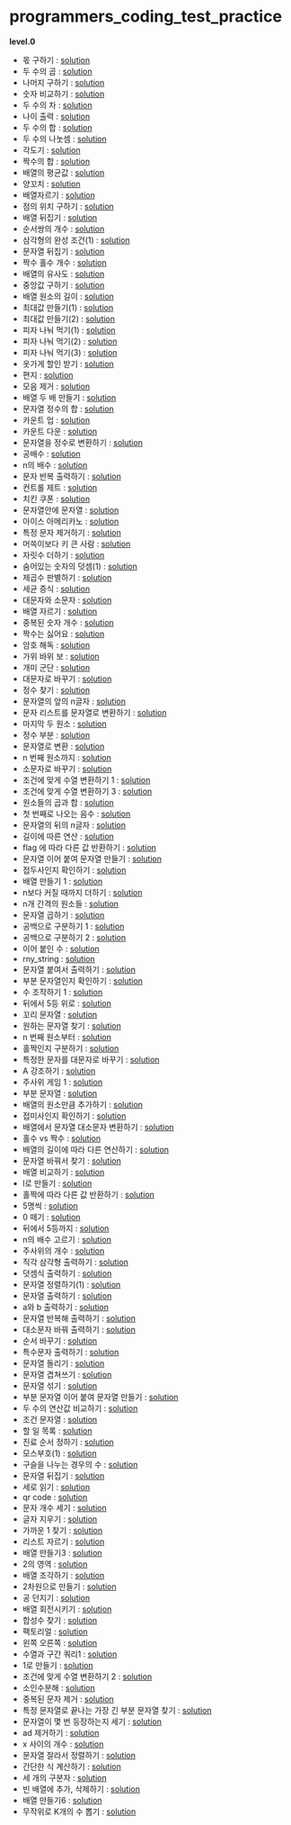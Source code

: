 # programmers_coding_test_practice
**level.0**
- 몫 구하기 : [solution](https://github.com/dlrms6172/programmers_coding_test_practice/blob/master/src/programmers/level0/find_a_share.java)
- 두 수의 곱 : [solution](https://github.com/dlrms6172/programmers_coding_test_practice/blob/master/src/programmers/level0/product_of_two_numbers.java)
- 나머지 구하기 : [solution](https://github.com/dlrms6172/programmers_coding_test_practice/blob/master/src/programmers/level0/find_the_rest.java)
- 숫자 비교하기 : [solution](https://github.com/dlrms6172/programmers_coding_test_practice/blob/master/src/programmers/level0/compare_numbers.java)
- 두 수의 차 : [solution](https://github.com/dlrms6172/programmers_coding_test_practice/blob/master/src/programmers/level0/subtraction_of_two_numbers.java)
- 나이 출력 : [solution](https://github.com/dlrms6172/programmers_coding_test_practice/blob/master/src/programmers/level0/age_output.java) 
- 두 수의 합 : [solution](https://github.com/dlrms6172/programmers_coding_test_practice/blob/master/src/programmers/level0/sum_of_two_numbers.java)
- 두 수의 나눗셈 : [solution](https://github.com/dlrms6172/programmers_coding_test_practice/blob/master/src/programmers/level0/division_of_two_numbers.java)
- 각도기 : [solution](https://github.com/dlrms6172/programmers_coding_test_practice/blob/master/src/programmers/level0/protractor.java)
- 짝수의 합 : [solution](https://github.com/dlrms6172/programmers_coding_test_practice/blob/master/src/programmers/level0/sum_of_even_numbers.java)
- 배열의 평균값 : [solution](https://github.com/dlrms6172/programmers_coding_test_practice/blob/master/src/programmers/level0/average_of_array.java)
- 양꼬치 : [solution](https://github.com/dlrms6172/programmers_coding_test_practice/blob/master/src/programmers/level0/lamb_skewers.java)
- 배열자르기 : [solution](https://github.com/dlrms6172/programmers_coding_test_practice/blob/master/src/programmers/level0/cut_array.java)
- 점의 위치 구하기 : [solution](https://github.com/dlrms6172/programmers_coding_test_practice/blob/master/src/programmers/level0/find_the_location_of_a_point.java)
- 배열 뒤집기 : [solution](https://github.com/dlrms6172/programmers_coding_test_practice/blob/master/src/programmers/level0/flip_array.java)
- 순서쌍의 개수 : [solution](https://github.com/dlrms6172/programmers_coding_test_practice/blob/master/src/programmers/level0/numbers_of_ordered_pairs.java)
- 삼각형의 완성 조건(1) : [solution](https://github.com/dlrms6172/programmers_coding_test_practice/blob/master/src/programmers/level0/conditions_for_completing_a_triangle_1.java)
- 문자열 뒤집기 : [solution](https://github.com/dlrms6172/programmers_coding_test_practice/blob/master/src/programmers/level0/reverse_string.java)
- 짝수 홀수 개수 : [solution](https://github.com/dlrms6172/programmers_coding_test_practice/blob/master/src/programmers/level0/even_odd_number.java)
- 배열의 유사도 : [solution](https://github.com/dlrms6172/programmers_coding_test_practice/blob/master/src/programmers/level0/array_similarity.java)
- 중앙값 구하기 : [solution](https://github.com/dlrms6172/programmers_coding_test_practice/blob/master/src/programmers/level0/finding_the_median.java)
- 배열 원소의 길이 : [solution](https://github.com/dlrms6172/programmers_coding_test_practice/blob/master/src/programmers/level0/length_of_array.java)
- 최대값 만들기(1) : [solution](https://github.com/dlrms6172/programmers_coding_test_practice/blob/master/src/programmers/level0/create_max_1.java)
- 최대값 만들기(2) : [solution](https://github.com/dlrms6172/programmers_coding_test_practice/blob/master/src/programmers/level0/create_max_2.java)
- 피자 나눠 먹기(1) : [solution](https://github.com/dlrms6172/programmers_coding_test_practice/blob/master/src/programmers/level0/share_a_pizza_1.java)
- 피자 나눠 먹기(2) : [solution](https://github.com/dlrms6172/programmers_coding_test_practice/blob/master/src/programmers/level0/share_a_pizza_2.java)
- 피자 나눠 먹기(3) : [solution](https://github.com/dlrms6172/programmers_coding_test_practice/blob/master/src/programmers/level0/share_a_pizza_3.java)
- 옷가게 할인 받기 : [solution](https://github.com/dlrms6172/programmers_coding_test_practice/blob/master/src/programmers/level0/get_a_discount_on_a_clothing_store.java)
- 편지 : [solution](https://github.com/dlrms6172/programmers_coding_test_practice/blob/master/src/programmers/level0/letter.java)
- 모음 제거 : [solution](https://github.com/dlrms6172/programmers_coding_test_practice/blob/master/src/programmers/level0/vowel_removal.java)
- 배열 두 배 만들기 : [solution](https://github.com/dlrms6172/programmers_coding_test_practice/blob/master/src/programmers/level0/double_the_array.java)
- 문자열 정수의 합 : [solution](https://github.com/dlrms6172/programmers_coding_test_practice/blob/master/src/programmers/level0/sum_of_string_integers.java)
- 카운트 업 : [solution](https://github.com/dlrms6172/programmers_coding_test_practice/blob/master/src/programmers/level0/count_up.java)
- 카운트 다운 : [solution](https://github.com/dlrms6172/programmers_coding_test_practice/blob/master/src/programmers/level0/count_down.java)
- 문자열을 정수로 변환하기 : [solution](https://github.com/dlrms6172/programmers_coding_test_practice/blob/master/src/programmers/level0/convert_string_to_integer.java)
- 공배수 : [solution](https://github.com/dlrms6172/programmers_coding_test_practice/blob/master/src/programmers/level0/common_multiple.java)
- n의 배수 : [solution](https://github.com/dlrms6172/programmers_coding_test_practice/blob/master/src/programmers/level0/multiple_of_n.java)
- 문자 반복 출력하기 : [solution](https://github.com/dlrms6172/programmers_coding_test_practice/blob/master/src/programmers/level0/print_text_repeatedly.java)
- 컨트롤 제트 : [solution](https://github.com/dlrms6172/programmers_coding_test_practice/blob/master/src/programmers/level0/control_z.java)
- 치킨 쿠폰 : [solution](https://github.com/dlrms6172/programmers_coding_test_practice/blob/master/src/programmers/level0/chicken_coupon.java)
- 문자열안에 문자열 : [solution](https://github.com/dlrms6172/programmers_coding_test_practice/blob/master/src/programmers/level0/string_in_string.java)
- 아이스 아메리카노 : [solution](https://github.com/dlrms6172/programmers_coding_test_practice/blob/master/src/programmers/level0/ice_americano.java)
- 특정 문자 제거하기 : [solution](https://github.com/dlrms6172/programmers_coding_test_practice/blob/master/src/programmers/level0/remove_specific_characters.java)
- 머쓱이보다 키 큰 사람 : [solution](https://github.com/dlrms6172/programmers_coding_test_practice/blob/master/src/programmers/level0/a_person_taller_than_a_shy_person.java)
- 자릿수 더하기 : [solution](https://github.com/dlrms6172/programmers_coding_test_practice/blob/master/src/programmers/level0/add_digits.java)
- 숨어있는 숫자의 덧셈(1) : [solution](https://github.com/dlrms6172/programmers_coding_test_practice/blob/master/src/programmers/level0/addition_of_hidden_numbers.java)
- 제곱수 판별하기 : [solution](https://github.com/dlrms6172/programmers_coding_test_practice/blob/master/src/programmers/level0/determine_the_number_of_squares.java)
- 세균 증식 : [solution](https://github.com/dlrms6172/programmers_coding_test_practice/blob/master/src/programmers/level0/bacterial_growth.java)
- 대문자와 소문자 : [solution](https://github.com/dlrms6172/programmers_coding_test_practice/blob/master/src/programmers/level0/uppercase_and_lowercase.java)
- 배열 자르기 : [solution](https://github.com/dlrms6172/programmers_coding_test_practice/blob/master/src/programmers/level0/cut_array.java)
- 중복된 숫자 개수 : [solution](https://github.com/dlrms6172/programmers_coding_test_practice/blob/master/src/programmers/level0/number_of_duplicate_digits.java)
- 짝수는 싫어요 : [solution](https://github.com/dlrms6172/programmers_coding_test_practice/blob/master/src/programmers/level0/I_do_not_like_even_numbers.java)
- 암호 해독 : [solution](https://github.com/dlrms6172/programmers_coding_test_practice/blob/master/src/programmers/level0/decryption.java)
- 가위 바위 보 : [solution](https://github.com/dlrms6172/programmers_coding_test_practice/blob/master/src/programmers/level0/rock_paper_scissors.java)
- 개미 군단 : [solution](https://github.com/dlrms6172/programmers_coding_test_practice/blob/master/src/programmers/level0/ant_colony.java)
- 대문자로 바꾸기 : [solution](https://github.com/dlrms6172/programmers_coding_test_practice/blob/master/src/programmers/level0/change_to_upper_case.java)
- 정수 찾기 : [solution](https://github.com/dlrms6172/programmers_coding_test_practice/blob/master/src/programmers/level0/find_integer.java)
- 문자열의 앞의 n글자 : [solution](https://github.com/dlrms6172/programmers_coding_test_practice/blob/master/src/programmers/level0/first_n_characters_of_string.java)
- 문자 리스트를 문자열로 변환하기 : [solution](https://github.com/dlrms6172/programmers_coding_test_practice/blob/master/src/programmers/level0/convert_character_list_to_string.java)
- 마지막 두 원소 : [solution](https://github.com/dlrms6172/programmers_coding_test_practice/blob/master/src/programmers/level0/last_two_elements.java)
- 정수 부분 : [solution](https://github.com/dlrms6172/programmers_coding_test_practice/blob/master/src/programmers/level0/integer_part.java)
- 문자열로 변환 : [solution](https://github.com/dlrms6172/programmers_coding_test_practice/blob/master/src/programmers/level0/convert_to_string.java)
- n 번째 원소까지 : [solution](https://github.com/dlrms6172/programmers_coding_test_practice/blob/master/src/programmers/level0/up_to_the_nth_element.java)
- 소문자로 바꾸기 : [solution](https://github.com/dlrms6172/programmers_coding_test_practice/blob/master/src/programmers/level0/change_to_lower_case.java)
- 조건에 맞게 수열 변환하기 1 : [solution](https://github.com/dlrms6172/programmers_coding_test_practice/blob/master/src/programmers/level0/converting_sequences_according_to_conditions_1.java)
- 조건에 맞게 수열 변환하기 3 : [solution](https://github.com/dlrms6172/programmers_coding_test_practice/blob/master/src/programmers/level0/converting_sequences_according_to_conditions_3.java)
- 원소들의 곱과 합 : [solution](https://github.com/dlrms6172/programmers_coding_test_practice/blob/master/src/programmers/level0/multiplication_and_sum_of_elements.java)
- 첫 번째로 나오는 음수 : [solution](https://github.com/dlrms6172/programmers_coding_test_practice/blob/master/src/programmers/level0/first_negative_number.java)
- 문자열의 뒤의 n글자 : [solution](https://github.com/dlrms6172/programmers_coding_test_practice/blob/master/src/programmers/level0/last_n_characters_of_string.java)
- 길이에 따른 연산 : [solution](https://github.com/dlrms6172/programmers_coding_test_practice/blob/master/src/programmers/level0/operation_along_the_length.java)
- flag 에 따라 다른 값 반환하기 : [solution](https://github.com/dlrms6172/programmers_coding_test_practice/blob/master/src/programmers/level0/return_different_values_depending_on_flag.java)
- 문자열 이어 붙여 문자열 만들기 : [solution](https://github.com/dlrms6172/programmers_coding_test_practice/blob/master/src/programmers/level0/concatenate_letters_to_create_a_string.java)
- 접두사인지 확인하기 : [solution](https://github.com/dlrms6172/programmers_coding_test_practice/blob/master/src/programmers/level0/check_if_prefix.java)
- 배열 만들기 1 : [solution](https://github.com/dlrms6172/programmers_coding_test_practice/blob/master/src/programmers/level0/create_array_1.java)
- n보다 커질 때까지 더하기 : [solution](https://github.com/dlrms6172/programmers_coding_test_practice/blob/master/src/programmers/level0/add_until_greater_than_n.java)
- n개 간격의 원소들 : [solution](https://github.com/dlrms6172/programmers_coding_test_practice/blob/master/src/programmers/level0/elements_in_n_intervals.java)
- 문자열 곱하기 : [solution](https://github.com/dlrms6172/programmers_coding_test_practice/blob/master/src/programmers/level0/multiply_a_string.java)
- 공백으로 구분하기 1 : [solution](https://github.com/dlrms6172/programmers_coding_test_practice/blob/master/src/programmers/level0/separate_by_space_1.java)
- 공백으로 구분하기 2 : [solution](https://github.com/dlrms6172/programmers_coding_test_practice/blob/master/src/programmers/level0/separate_by_space_2.java)
- 이어 붙인 수 : [solution](https://github.com/dlrms6172/programmers_coding_test_practice/blob/master/src/programmers/level0/number_of_concatenations.java)
- rny_string : [solution](https://github.com/dlrms6172/programmers_coding_test_practice/blob/master/src/programmers/level0/rny_string.java)
- 문자열 붙여서 출력하기 : [solution](https://github.com/dlrms6172/programmers_coding_test_practice/blob/master/src/programmers/level0/print_with_string.java)
- 부분 문자열인지 확인하기 : [solution](https://github.com/dlrms6172/programmers_coding_test_practice/blob/master/src/programmers/level0/check_if_substring.java)
- 수 조작하기 1 : [solution](https://github.com/dlrms6172/programmers_coding_test_practice/blob/master/src/programmers/level0/manipulate_the_number_1.java)
- 뒤에서 5등 위로 : [solution](https://github.com/dlrms6172/programmers_coding_test_practice/blob/master/src/programmers/level0/fiveth_from_the_back.java)
- 꼬리 문자열 : [solution](https://github.com/dlrms6172/programmers_coding_test_practice/blob/master/src/programmers/level0/tail_string.java)
- 원하는 문자열 찾기 : [solution](https://github.com/dlrms6172/programmers_coding_test_practice/blob/master/src/programmers/level0/find_the_string_you_want.java)
- n 번째 원소부터 : [solution](https://github.com/dlrms6172/programmers_coding_test_practice/blob/master/src/programmers/level0/from_the_nth_element.java)
- 홀짝인지 구분하기 : [solution](https://github.com/dlrms6172/programmers_coding_test_practice/blob/master/src/programmers/level0/determine_whether_a_number_is_odd_or_even.java)
- 특정한 문자를 대문자로 바꾸기 : [solution](https://github.com/dlrms6172/programmers_coding_test_practice/blob/master/src/programmers/level0/capitalize_specific_letters.java)
- A 강조하기 : [solution](https://github.com/dlrms6172/programmers_coding_test_practice/blob/master/src/programmers/level0/a_Emphasize.java)
- 주사위 게임 1 : [solution](https://github.com/dlrms6172/programmers_coding_test_practice/blob/master/src/programmers/level0/dice_game_1.java)
- 부분 문자열 : [solution](https://github.com/dlrms6172/programmers_coding_test_practice/blob/master/src/programmers/level0/substring.java)
- 배열의 원소만큼 추가하기 : [solution](https://github.com/dlrms6172/programmers_coding_test_practice/blob/master/src/programmers/level0/add_as_many_elements_as_array.java)
- 접미사인지 확인하기 : [solution](https://github.com/dlrms6172/programmers_coding_test_practice/blob/master/src/programmers/level0/check_if_it_is_a_suffix.java)
- 배열에서 문자열 대소문자 변환하기 : [solution](https://github.com/dlrms6172/programmers_coding_test_practice/blob/master/src/programmers/level0/convert_string_case_in_array.java)
- 홀수 vs 짝수 : [solution](https://github.com/dlrms6172/programmers_coding_test_practice/blob/master/src/programmers/level0/odd_vs_even.java)
- 배열의 길이에 따라 다른 연산하기 : [solution](https://github.com/dlrms6172/programmers_coding_test_practice/blob/master/src/programmers/level0/different_operations_depending_on_the_length_of_an_array.java)
- 문자열 바꿔서 찾기 : [solution](https://github.com/dlrms6172/programmers_coding_test_practice/blob/master/src/programmers/level0/find_by_replacing_the_string.java)
- 배열 비교하기 : [solution](https://github.com/dlrms6172/programmers_coding_test_practice/blob/master/src/programmers/level0/compare_array.java)
- l로 만들기 : [solution](https://github.com/dlrms6172/programmers_coding_test_practice/blob/master/src/programmers/level0/make_l.java)
- 홀짝에 따라 다른 값 반환하기 : [solution](https://github.com/dlrms6172/programmers_coding_test_practice/blob/master/src/programmers/level0/returning_different_values_depending_on_odd_or_even.java)
- 5명씩 : [solution](https://github.com/dlrms6172/programmers_coding_test_practice/blob/master/src/programmers/level0/five_each.java)
- 0 떼기 : [solution](https://github.com/dlrms6172/programmers_coding_test_practice/blob/master/src/programmers/level0/off_zero.java)
- 뒤에서 5등까지 : [solution](https://github.com/dlrms6172/programmers_coding_test_practice/blob/master/src/programmers/level0/from_back_to_fifth.java)
- n의 배수 고르기 : [solution](https://github.com/dlrms6172/programmers_coding_test_practice/blob/master/src/programmers/level0/pick_a_multiple_of_n.java)
- 주사위의 개수 : [solution](https://github.com/dlrms6172/programmers_coding_test_practice/blob/master/src/programmers/level0/number_of_dice.java)
- 직각 삼각형 출력하기 : [solution](https://github.com/dlrms6172/programmers_coding_test_practice/blob/master/src/programmers/level0/print_right_triangle.java)
- 덧셈식 출력하기 : [solution](https://github.com/dlrms6172/programmers_coding_test_practice/blob/master/src/programmers/level0/print_addition_expression.java)
- 문자열 정렬하기(1) : [solution](https://github.com/dlrms6172/programmers_coding_test_practice/blob/master/src/programmers/level0/sorting_strings_1.java)
- 문자열 출력하기 : [solution](https://github.com/dlrms6172/programmers_coding_test_practice/blob/master/src/programmers/level0/printing_a_string.java)
- a와 b 출력하기 : [solution](https://github.com/dlrms6172/programmers_coding_test_practice/blob/master/src/programmers/level0/print_a_and_b.java)
- 문자열 반복해 출력하기 : [solution](https://github.com/dlrms6172/programmers_coding_test_practice/blob/master/src/programmers/level0/printing_a_string_repeatedly.java)
- 대소문자 바꿔 출력하기 : [solution](https://github.com/dlrms6172/programmers_coding_test_practice/blob/master/src/programmers/level0/print_with_case_changed.java)
- 순서 바꾸기 : [solution](https://github.com/dlrms6172/programmers_coding_test_practice/blob/master/src/programmers/level0/change_order.java)
- 특수문자 출력하기 : [solution](https://github.com/dlrms6172/programmers_coding_test_practice/blob/master/src/programmers/level0/print_special_characters.java)
- 문자열 돌리기 : [solution](https://github.com/dlrms6172/programmers_coding_test_practice/blob/master/src/programmers/level0/twist_the_string.java)
- 문자열 겹쳐쓰기 : [solution](https://github.com/dlrms6172/programmers_coding_test_practice/blob/master/src/programmers/level0/overwriting_strings.java)
- 문자열 섞기 : [solution](https://github.com/dlrms6172/programmers_coding_test_practice/blob/master/src/programmers/level0/shuffle_strings.java)
- 부분 문자열 이어 붙여 문자열 만들기 : [solution](https://github.com/dlrms6172/programmers_coding_test_practice/blob/master/src/programmers/level0/create_a_string_by_concatenating_substrings.java)
- 두 수의 연산값 비교하기 : [solution](https://github.com/dlrms6172/programmers_coding_test_practice/blob/master/src/programmers/level0/to_compare_two_operational_values.java)
- 조건 문자열 : [solution](https://github.com/dlrms6172/programmers_coding_test_practice/blob/master/src/programmers/level0/condition_string.java)
- 할 일 목록 : [solution](https://github.com/dlrms6172/programmers_coding_test_practice/blob/master/src/programmers/level0/to_do_list.java)
- 진료 순서 정하기 : [solution](https://github.com/dlrms6172/programmers_coding_test_practice/blob/master/src/programmers/level0/determine_the_order_of_treatment.java)
- 모스부호(1) : [solution](https://github.com/dlrms6172/programmers_coding_test_practice/blob/master/src/programmers/level0/morse_code1.java)
- 구슬을 나누는 경우의 수 : [solution](https://github.com/dlrms6172/programmers_coding_test_practice/blob/master/src/programmers/level0/number_of_ways_to_divide_beads.java)
- 문자열 뒤집기 : [solution](https://github.com/dlrms6172/programmers_coding_test_practice/blob/master/src/programmers/level0/flip_string.java)
- 세로 읽기 : [solution](https://github.com/dlrms6172/programmers_coding_test_practice/blob/master/src/programmers/level0/vertical_reading.java)
- qr code : [solution](https://github.com/dlrms6172/programmers_coding_test_practice/blob/master/src/programmers/level0/qr_code.java)
- 문자 개수 세기 : [solution](https://github.com/dlrms6172/programmers_coding_test_practice/blob/master/src/programmers/level0/counting_characters.java)
- 글자 지우기 : [solution](https://github.com/dlrms6172/programmers_coding_test_practice/blob/master/src/programmers/level0/erase_letters.java)
- 가까운 1 찾기 : [solution](https://github.com/dlrms6172/programmers_coding_test_practice/blob/master/src/programmers/level0/find_1_near_you.java)
- 리스트 자르기 : [solution](https://github.com/dlrms6172/programmers_coding_test_practice/blob/master/src/programmers/level0/truncate_list.java)
- 배열 만들기3 : [solution](https://github.com/dlrms6172/programmers_coding_test_practice/blob/master/src/programmers/level0/create_an_array3.java)
- 2의 영역 : [solution](https://github.com/dlrms6172/programmers_coding_test_practice/blob/master/src/programmers/level0/area_of_2.java)
- 배열 조각하기 : [solution](https://github.com/dlrms6172/programmers_coding_test_practice/blob/master/src/programmers/level0/sculpting_an_array.java)
- 2차원으로 만들기 : [solution](https://github.com/dlrms6172/programmers_coding_test_practice/blob/master/src/programmers/level0/make_it_two_dimensional.java)
- 공 던지기 : [solution](https://github.com/dlrms6172/programmers_coding_test_practice/blob/master/src/programmers/level0/throw_a_ball.java)
- 배열 회전시키기 : [solution](https://github.com/dlrms6172/programmers_coding_test_practice/blob/master/src/programmers/level0/rotating_an_array.java)
- 합성수 찾기 : [solution](https://github.com/dlrms6172/programmers_coding_test_practice/blob/master/src/programmers/level0/find_composite_numbers.java)
- 팩토리얼 : [solution](https://github.com/dlrms6172/programmers_coding_test_practice/blob/master/src/programmers/level0/factorial.java)
- 왼쪽 오른쪽 : [solution](https://github.com/dlrms6172/programmers_coding_test_practice/blob/master/src/programmers/level0/left_right.java)
- 수열과 구간 쿼리1 : [solution](https://github.com/dlrms6172/programmers_coding_test_practice/blob/master/src/programmers/level0/sequence_and_interval_queries1.java)
- 1로 만들기 : [solution](https://github.com/dlrms6172/programmers_coding_test_practice/blob/master/src/programmers/level0/make_it_1.java)
- 조건에 맞게 수열 변환하기 2 : [solution](https://github.com/dlrms6172/programmers_coding_test_practice/blob/master/src/programmers/level0/converting_sequences_according_to_conditions_2.java)
- 소인수분해 : [solution](https://github.com/dlrms6172/programmers_coding_test_practice/blob/master/src/programmers/level0/factorization.java)
- 중복된 문자 제거 : [solution](https://github.com/dlrms6172/programmers_coding_test_practice/blob/master/src/programmers/level0/remove_duplicate_characters.java)
- 특정 문자열로 끝나는 가장 긴 부분 문자열 찾기 : [solution](https://github.com/dlrms6172/programmers_coding_test_practice/blob/master/src/programmers/level0/find_longest_substring_ending_with_specific_string.java)
- 문자열이 몇 번 등장하는지 세기 : [solution](https://github.com/dlrms6172/programmers_coding_test_practice/blob/master/src/programmers/level0/count_how_many_times_a_string_appears.java)
- ad 제거하기 : [solution](https://github.com/dlrms6172/programmers_coding_test_practice/blob/master/src/programmers/level0/remove_ad.java)
- x 사이의 개수 : [solution](https://github.com/dlrms6172/programmers_coding_test_practice/blob/master/src/programmers/level0/number_between_x.java)
- 문자열 잘라서 정렬하기 : [solution](https://github.com/dlrms6172/programmers_coding_test_practice/blob/master/src/programmers/level0/cut_and_sort_strings.java)
- 간단한 식 계산하기 : [solution](https://github.com/dlrms6172/programmers_coding_test_practice/blob/master/src/programmers/level0/evaluate_simple_expressions.java)
- 세 개의 구분자 : [solution](https://github.com/dlrms6172/programmers_coding_test_practice/blob/master/src/programmers/level0/three_separators.java)
- 빈 배열에 추가, 삭제하기 : [solution](https://github.com/dlrms6172/programmers_coding_test_practice/blob/master/src/programmers/level0/adding_and_deleting_from_an_empty_array.java)
- 배열 만들기6 : [solution](https://github.com/dlrms6172/programmers_coding_test_practice/blob/master/src/programmers/level0/create_an_array6.java)
- 무작위로 K개의 수 뽑기 : [solution](https://github.com/dlrms6172/programmers_coding_test_practice/blob/master/src/programmers/level0/randomly_draw_K_numbers.java)
